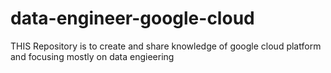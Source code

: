 # data-engineer-google-cloud
THIS Repository is to create and share knowledge of google cloud platform and focusing mostly on data engieering
